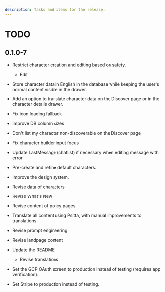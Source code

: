 ```yaml
---
description: Tasks and items for the release.
---
```


# TODO

## 0.1.0-7

- Restrict character creation and editing based on safety.
  - Edit
- Store character data in English in the database while keeping the user's normal content visible in the drawer.
- Add an option to translate character data on the Discover page or in the character details drawer.
- Fix icon loading fallback
- Improve DB column sizes
- Don't list my character non-discoverable on the Discover page
- Fix character builder input focus
- Update LastMessage (chatlist) if necessary when editing message with error

- Pre-create and refine default characters.
- Improve the design system.
- Revise data of characters
- Revise What's New
- Revise content of policy pages
- Translate all content using Psitta, with manual improvements to translations.
- Revise prompt engineering
- Revise landpage content
- Update the README.
  - Revise translations
- Set the GCP OAuth screen to production instead of testing (requires app verification).
- Set Stripe to production instead of testing.
